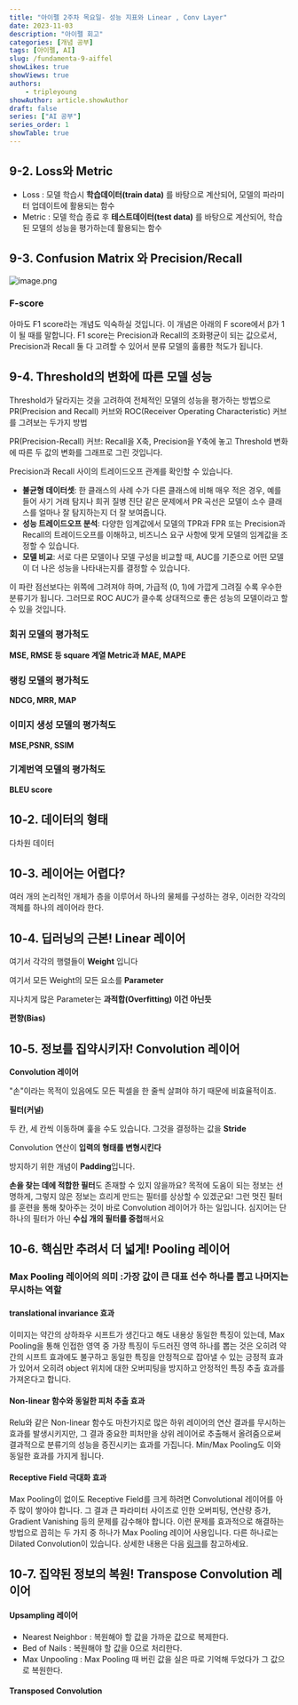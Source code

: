 ```yaml
---
title: "아이펠 2주차 목요일- 성능 지표와 Linear , Conv Layer"
date: 2023-11-03
description: "아이펠 회고"
categories: [개념 공부]
tags: [아이펠, AI]
slug: /fundamenta-9-aiffel
showLikes: true
showViews: true
authors: 
    - tripleyoung
showAuthor: article.showAuthor
draft: false
series: ["AI 공부"]
series_order: 1
showTable: true
---
```




## 9-2. Loss와 Metric
- Loss : 모델 학습시 **학습데이터(train data)** 를 바탕으로 계산되어, 모델의 파라미터 업데이트에 활용되는 함수
- Metric : 모델 학습 종료 후 **테스트데이터(test data)** 를 바탕으로 계산되어, 학습된 모델의 성능을 평가하는데 활용되는 함수
## 9-3. Confusion Matrix 와 Precision/Recall
![image.png](https://eraser.imgix.net/workspaces/Us1Mhk1o4yCbUVAVk5tx/CMBaOZ93q6OB4U95U5ediQejHO32/1kvkXN6V_abfToCOVKWIJ.png?ixlib=js-3.7.0 "image.png")

### F-score
아마도 F1 score라는 개념도 익숙하실 것입니다. 이 개념은 아래의 F score에서 β가 1이 될 때를 말합니다. F1 score는 Precision과 Recall의 조화평균이 되는 값으로서, Precision과 Recall 둘 다 고려할 수 있어서 분류 모델의 훌륭한 척도가 됩니다.

## 9-4. Threshold의 변화에 따른 모델 성능
Threshold가 달라지는 것을 고려하여 전체적인 모델의 성능을 평가하는 방법으로 PR(Precision and Recall) 커브와 ROC(Receiver Operating Characteristic) 커브를 그려보는 두가지 방법



PR(Precision-Recall) 커브: Recall을 X축, Precision을 Y축에 놓고 Threshold 변화에 따른 두 값의 변화를 그래프로 그린 것입니다.

Precision과 Recall 사이의 트레이드오프 관계를 확인할 수 있습니다. 



- **불균형 데이터셋**: 한 클래스의 사례 수가 다른 클래스에 비해 매우 적은 경우, 예를 들어 사기 거래 탐지나 희귀 질병 진단 같은 문제에서 PR 곡선은 모델이 소수 클래스를 얼마나 잘 탐지하는지 더 잘 보여줍니다.
- **성능 트레이드오프 분석**: 다양한 임계값에서 모델의 TPR과 FPR 또는 Precision과 Recall의 트레이드오프를 이해하고, 비즈니스 요구 사항에 맞게 모델의 임계값을 조정할 수 있습니다.
- **모델 비교**: 서로 다른 모델이나 모델 구성을 비교할 때, AUC를 기준으로 어떤 모델이 더 나은 성능을 나타내는지를 결정할 수 있습니다.


이 파란 점선보다는 위쪽에 그려져야 하며, 가급적 (0, 1)에 가깝게 그려질 수록 우수한 분류기가 됩니다. 그러므로 ROC AUC가 클수록 상대적으로 좋은 성능의 모델이라고 할 수 있을 것입니다.





### 회귀 모델의 평가척도
**MSE, RMSE 등 square 계열 Metric과 MAE, MAPE**

### 랭킹 모델의 평가척도
**NDCG,  MRR, MAP**

### 이미지 생성 모델의 평가척도
**MSE,PSNR,  SSIM**

### 기계번역 모델의 평가척도
   **BLEU score**

## 10-2. 데이터의 형태
 다차원 데이터
## 10-3. 레이어는 어렵다?
여러 개의 논리적인 개체가 층을 이루어서 하나의 물체를 구성하는 경우, 이러한 각각의 객체를 하나의 레이어라 한다.

## 10-4. 딥러닝의 근본! Linear 레이어
 여기서 각각의 행렬들이 **Weight** 입니다

여기서 모든 Weight의 모든 요소를 **Parameter** 

지나치게 많은 Parameter는 **과적합(Overfitting) 이건 아닌듯**

**편향(Bias)**

## 10-5. 정보를 집약시키자! Convolution 레이어
 **Convolution 레이어**

"손"이라는 목적이 있음에도 모든 픽셀을 한 줄씩 살펴야 하기 때문에 비효율적이죠.

 **필터(커널)** 

 두 칸, 세 칸씩 이동하며 훑을 수도 있습니다. 그것을 결정하는 값을 **Stride**

 Convolution 연산이 **입력의 형태를 변형시킨다**

방지하기 위한 개념이 **Padding**입니다.



**손을 찾는 데에 적합한 필터**도 존재할 수 있지 않을까요? 목적에 도움이 되는 정보는 선명하게, 그렇지 않은 정보는 흐리게 만드는 필터를 상상할 수 있겠군요! 그런 멋진 필터를 훈련을 통해 찾아주는 것이 바로 Convolution 레이어가 하는 일입니다. 심지어는 단 하나의 필터가 아닌 **수십 개의 필터를 중첩**해서요



## 10-6. 핵심만 추려서 더 넓게! Pooling 레이어
### Max Pooling 레이어의 의미 :가장 값이 큰 대표 선수 하나를 뽑고 나머지는 무시하는 역할
#### translational invariance 효과
이미지는 약간의 상하좌우 시프트가 생긴다고 해도 내용상 동일한 특징이 있는데, Max Pooling을 통해 인접한 영역 중 가장 특징이 두드러진 영역 하나를 뽑는 것은 오히려 약간의 시프트 효과에도 불구하고 동일한 특징을 안정적으로 잡아낼 수 있는 긍정적 효과가 있어서 오히려 object 위치에 대한 오버피팅을 방지하고 안정적인 특징 추출 효과를 가져온다고 합니다.



#### Non-linear 함수와 동일한 피처 추출 효과
Relu와 같은 Non-linear 함수도 마찬가지로 많은 하위 레이어의 연산 결과를 무시하는 효과를 발생시키지만, 그 결과 중요한 피처만을 상위 레이어로 추출해서 올려줌으로써 결과적으로 분류기의 성능을 증진시키는 효과를 가집니다. Min/Max Pooling도 이와 동일한 효과를 가지게 됩니다.



#### Receptive Field 극대화 효과
Max Pooling이 없이도 Receptive Field를 크게 하려면 Convolutional 레이어를 아주 많이 쌓아야 합니다. 그 결과 큰 파라미터 사이즈로 인한 오버피팅, 연산량 증가, Gradient Vanishing 등의 문제를 감수해야 합니다. 이런 문제를 효과적으로 해결하는 방법으로 꼽히는 두 가지 중 하나가 Max Pooling 레이어 사용입니다. 다른 하나로는 Dilated Convolution이 있습니다. 상세한 내용은 다음 [﻿링크](https://m.blog.naver.com/sogangori/220952339643)를 참고하세요.

## 10-7. 집약된 정보의 복원! Transpose Convolution 레이어


#### Upsampling 레이어
- Nearest Neighbor : 복원해야 할 값을 가까운 값으로 복제한다.
- Bed of Nails : 복원해야 할 값을 0으로 처리한다.
- Max Unpooling : Max Pooling 때 버린 값을 실은 따로 기억해 두었다가 그 값으로 복원한다.
#### Transposed Convolution


